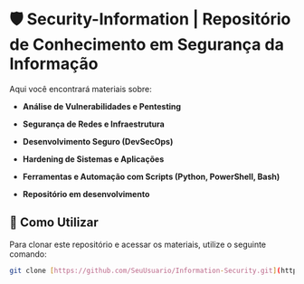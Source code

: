 # 🛡️ Security-Information | Repositório de Conhecimento em Segurança da Informação

Aqui você encontrará materiais sobre:
* **Análise de Vulnerabilidades e Pentesting**
* **Segurança de Redes e Infraestrutura**
* **Desenvolvimento Seguro (DevSecOps)**
* **Hardening de Sistemas e Aplicações**
* **Ferramentas e Automação com Scripts (Python, PowerShell, Bash)**

* **Repositório em desenvolvimento** 

## 🚀 Como Utilizar
Para clonar este repositório e acessar os materiais, utilize o seguinte comando:

```bash
git clone [https://github.com/SeuUsuario/Information-Security.git](https://github.com/SeuUsuario/Information-Security.git)
